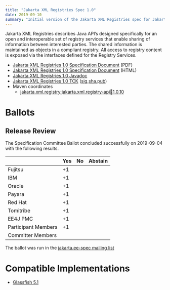 ```yaml
---
title: "Jakarta XML Registries Spec 1.0"
date: 2019-09-10
summary: "Initial version of the Jakarta XML Registries spec for Jakarta EE 8."
---
```

Jakarta XML Registries describes Java API’s designed specifically for an open and interoperable set of registry
services that enable sharing of information between interested parties.
The shared information is maintained as objects in a compliant registry.
All access to registry content is exposed via the interfaces defined for the Registry Services.

* [Jakarta XML Registries 1.0 Specification Document](./xml-registries-spec-1.0.pdf) (PDF)
* [Jakarta XML Registries 1.0 Specification Document](./xml-registries-spec-1.0.html) (HTML)
* [Jakarta XML Registries 1.0 Javadoc](./apidocs)
* [Jakarta XML Registries 1.0 TCK](https://download.eclipse.org/jakartaee/xml-registries/1.0/jakarta-xml-registries-tck-1.0.0.zip) ([sig](https://download.eclipse.org/jakartaee/xml-registries/1.0/jakarta-xml-registries-tck-1.0.0.zip.sig),[sha](https://download.eclipse.org/jakartaee/xml-registries/1.0/jakarta-xml-registries-tck-1.0.0.zip.sha256),[pub](https://raw.githubusercontent.com/jakartaee/specification-committee/master/jakartaee-spec-committee.pub))
* Maven coordinates
  * [jakarta.xml.registry:jakarta.xml.registry-api:jar:1.0.10](https://search.maven.org/artifact/jakarta.xml.registry/jakarta.xml.registry-api/1.0.10/jar)

# Ballots

## Release Review

The Specification Committee Ballot concluded successfully on 2019-09-04 with the following results.

|                       |  Yes    | No      | Abstain  |
|-----------------------|---------|---------|----------|
|Fujitsu                |   +1    |         |          |
|IBM                    |   +1    |         |          |
|Oracle                 |   +1    |         |          |
|Payara                 |   +1    |         |          |
|Red Hat                |   +1    |         |          |
|Tomitribe              |   +1    |         |          |
|EE4J PMC               |   +1    |         |          |
|Participant Members    |   +1    |         |          |
|Committer Members      |         |         |          |

The ballot was run in the [jakarta.ee-spec mailing list](https://www.eclipse.org/lists/jakarta.ee-spec/msg00508.html)

# Compatible Implementations

* [Glassfish 5.1](https://projects.eclipse.org/projects/ee4j.glassfish/downloads)
